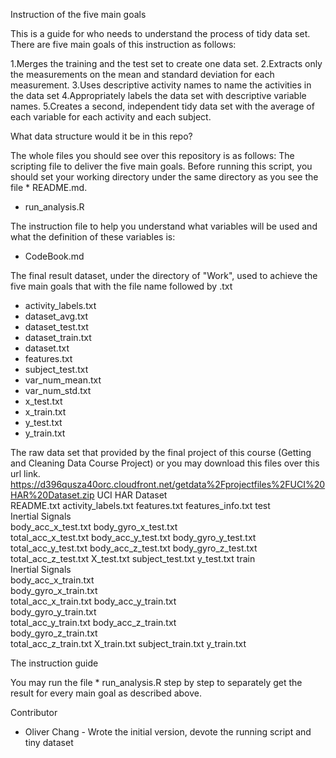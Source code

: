 Instruction of the five main goals

This is a guide for who needs to understand the process of tidy data set. There are five main goals of this instruction as follows:

1.Merges the training and the test set to create one data set.
2.Extracts only the measurements on the mean and standard deviation for each measurement. 
3.Uses descriptive activity names to name the activities in the data set
4.Appropriately labels the data set with descriptive variable names. 
5.Creates a second, independent tidy data set with the average of each variable for each activity and each subject. 
 

What data structure would it be in this repo?

The whole files you should see over this repository is as follows:
The scripting file to deliver the five main goals. Before running this script, you should set your working directory under the same directory as you see the file * README.md.
* run_analysis.R

The instruction file to help you understand what variables will be used and what the definition of these variables is:
* CodeBook.md

The final result dataset, under the directory of "Work", used to achieve the five main goals that with the file name followed by .txt
* activity_labels.txt
* dataset_avg.txt
* dataset_test.txt
* dataset_train.txt
* dataset.txt
* features.txt
* subject_test.txt
* var_num_mean.txt
* var_num_std.txt
* x_test.txt
* x_train.txt
* y_test.txt
* y_train.txt


The raw data set that provided by the final project of this course (Getting and Cleaning Data Course Project) or you may download this files over this url link. 
https://d396qusza40orc.cloudfront.net/getdata%2Fprojectfiles%2FUCI%20HAR%20Dataset.zip
UCI HAR Dataset\
	README.txt
	activity_labels.txt
	features.txt
	features_info.txt
	test\
		Inertial Signals\
			body_acc_x_test.txt	
 			body_gyro_x_test.txt	
			total_acc_x_test.txt
			body_acc_y_test.txt	
			body_gyro_y_test.txt	
			total_acc_y_test.txt
			body_acc_z_test.txt	
			body_gyro_z_test.txt	
			total_acc_z_test.txt
		X_test.txt
		subject_test.txt
		y_test.txt
	train\
		Inertial Signals\
			body_acc_x_train.txt	
 			body_gyro_x_train.txt	
			total_acc_x_train.txt
			body_acc_y_train.txt	
			body_gyro_y_train.txt	
			total_acc_y_train.txt
			body_acc_z_train.txt	
			body_gyro_z_train.txt	
			total_acc_z_train.txt
		X_train.txt
		subject_train.txt
		y_train.txt


The instruction guide

You may run the file * run_analysis.R step by step to separately get the result for every main goal as described above. 


Contributor
* Oliver Chang - Wrote the initial version, devote the running script and tiny dataset

